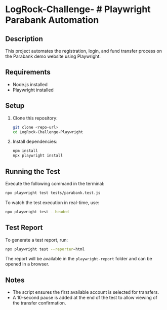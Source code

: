 # LogRock-Challenge- # Playwright Parabank Automation

## Description
This project automates the registration, login, and fund transfer process on the Parabank demo website using Playwright.

## Requirements
- Node.js installed
- Playwright installed

## Setup
1. Clone this repository:
   ```sh
   git clone <repo-url>
   cd LogRock-Challenge-Playwright
   ```
2. Install dependencies:
   ```sh
   npm install
   npx playwright install
   ```

## Running the Test
Execute the following command in the terminal:
```sh
npx playwright test tests/parabank.test.js
```

To watch the test execution in real-time, use:
```sh
npx playwright test --headed
```

## Test Report
To generate a test report, run:
```sh
npx playwright test --reporter=html
```
The report will be available in the `playwright-report` folder and can be opened in a browser.

## Notes
- The script ensures the first available account is selected for transfers.
- A 10-second pause is added at the end of the test to allow viewing of the transfer confirmation.
